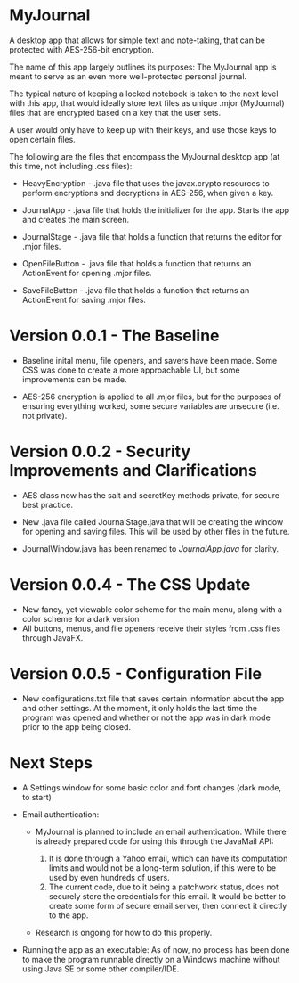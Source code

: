 # MyJournal
A desktop app that allows for simple text and note-taking, that can be protected with AES-256-bit encryption.

The name of this app largely outlines its purposes: The MyJournal app is meant to serve as an even more well-protected personal journal.

The typical nature of keeping a locked notebook is taken to the next level with this app, that would ideally store text files as unique .mjor (MyJournal) files that are encrypted based on a key that the user sets.

A user would only have to keep up with their keys, and use those keys to open certain files.

The following are the files that encompass the MyJournal desktop app (at this time, not including .css files):

* HeavyEncryption - .java file that uses the javax.crypto resources to perform encryptions and decryptions in AES-256, when given a key.

* JournalApp - .java file that holds the initializer for the app. Starts the app and creates the main screen.

* JournalStage - .java file that holds a function that returns the editor for .mjor files.

* OpenFileButton - .java file that holds a function that returns an ActionEvent for opening .mjor files.

* SaveFileButton - .java file that holds a function that returns an ActionEvent for saving .mjor files.

# Version 0.0.1 - The Baseline
 
 * Baseline inital menu, file openers, and savers have been made. Some CSS was done to create a more approachable UI, but some improvements can be made.
 
 * AES-256 encryption is applied to all .mjor files, but for the purposes of ensuring everything worked, some secure variables are unsecure (i.e. not private).
 
# Version 0.0.2 - Security Improvements and Clarifications
 
 * AES class now has the salt and secretKey methods private, for secure best practice.
 
 * New .java file called JournalStage.java that will be creating the window for opening and saving files. This will be used by other files in the future.
 
 * JournalWindow.java has been renamed to *JournalApp.java* for clarity. 
 
 # Version 0.0.4 - The CSS Update
 
 * New fancy, yet viewable color scheme for the main menu, along with a color scheme for a dark version
 * All buttons, menus, and file openers receive their styles from .css files through JavaFX.
 
 # Version 0.0.5 - Configuration File
 
  * New configurations.txt file that saves certain information about the app and other settings. At the moment, it only holds the last time the program was opened and whether or not the app was in dark mode prior to the app being closed.
 
# Next Steps
 
 * A Settings window for some basic color and font changes (dark mode, to start)
 
 * Email authentication:
 
    * MyJournal is planned to include an email authentication. While there is already prepared code for using this through the JavaMail API:
    
      1. It is done through a Yahoo email, which can have its computation limits and would not be a long-term solution, if this were to be used by even hundreds of users.
      2. The current code, due to it being a patchwork status, does not securely store the credentials for this email. It would be better to create some form of secure email server, then connect it directly to the app. 
    * Research is ongoing for how to do this properly.
     
  * Running the app as an executable: As of now, no process has been done to make the program runnable directly on a Windows machine without using Java SE or some other compiler/IDE.

